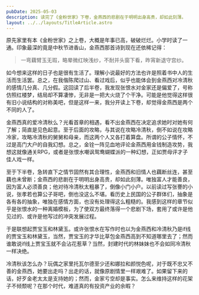 ```yaml
---
pubDate: 2025-05-03
description: 读完了《金粉世家》下卷，金燕西的悲剧在于明明出身高贵，却如此刻薄。
layout: ../../layouts/TitleArticle.astro
---
```

原先家里有本《金粉世家》之上卷，大概是年事已高，破破烂烂。小学时读了一通。印象最深的竟是中秋节进香山，金燕西那首诗到现在还依稀记得：

> 一弯藕臂玉无瑕，略晕微红映浅纱，不耐并头窗下看，昨宵新退守宫纱。

如今想来这样的日子也是很有生活了。理解小说最好的方法也许是照着书中人的生活而生活罢。总之，在我偕陈爬过山、看过戏后，似乎也能体会到金燕西对冷清秋的感情几分真、几分假。这回读了后半卷，我发现张恨水对金家还是偏爱了，号称仿照红楼梦，结局却不算凄惨，无非是一把大火烧了个干净。可能是他觉得这样很有旧小说结构的对称美吧，但是这样一来，我分开读上下卷，却觉得金燕西是两个不同的人了。

金燕西真的爱冷清秋么？光看首章的相遇，看不出金燕西在决定追求她时对她有何了解；简直是见色起意。至于后面的攻略，与其说在攻略冷清秋，倒不如说在攻略冷家，攻略冷清秋的舅舅和母亲，而这两个人又各打着算盘。所谓的公子情怀，不过是高门大户的自我幻想。总之，金铨一阵见血地评论金燕西用金钱制造攻势，我想这就像通关RPG，或者是张恨水嘲讽鸳鸯蝴蝶派的一种幻想，正如贾母评才子佳人戏一样。

至于下半卷，急转直下之情节固然有其合理性，金燕西和旧情人也藕断丝连，甚至藕也未曾断；金燕西的悲剧在于明明出身高贵，却如此刻薄。唯独富人才能善良，因为富人必须善良；他对待冷清秋太粗暴了，倒像小门小户。以前读过写张謇的小说，张孝若也算公子哥吧，倒也没这么不堪。看历史上民国的公子群体们，抽象是各有各的抽象，唯独在感情方面，也没有处理得这么粗糙的。我感到这样的章节似乎是张恨水的一种离婚模板，为了使双方最终落得一个悲剧下场，套用了或许是他见过的、或许是他写过的冲突发展过程。

于是联想起贾宝玉和林黛玉。或许张恨水在写作时也以为金燕西和冷清秋乃是if线的贾宝玉和林黛玉，当然，贾宝玉的才华比草包金燕西高到不知道哪里去了；然而谁敢说if线上贾宝玉就不会沾花惹草？当然，封建时代的林妹妹也不会如同冷清秋一样决绝。

冷清秋该怎么办？玩偶之家里托瓦尔德至少还和娜拉和颜悦色呢，对于既不忠又不善的金燕西，她要出走吗？出走的话，就像原剧情里一样艰难了。如果留下来的话，好歹金老太太是支持她的；然而，金家亏空却是事实。怎么来维持这样的花架子不倾颓呢？在那个时代，难道真的有投资产业的余暇？